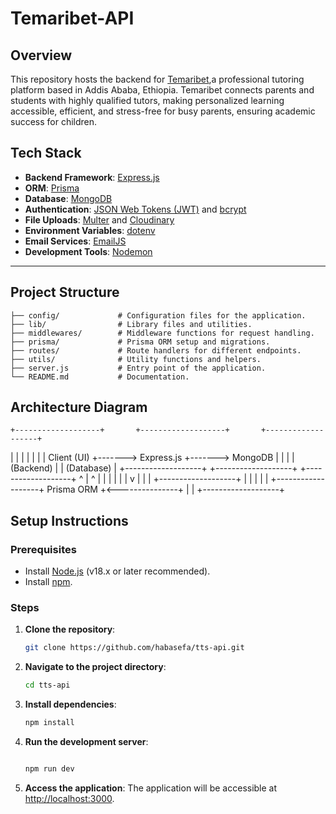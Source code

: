 # Temaribet-API

## Overview

This repository hosts the backend for [Temaribet](https://temaribet.net/),a professional tutoring platform based in Addis Ababa, Ethiopia. Temaribet connects parents and students with highly qualified tutors, making personalized learning accessible, efficient, and stress-free for busy parents, ensuring academic success for children.


## Tech Stack

-   **Backend Framework**: [Express.js](https://expressjs.com/)
-   **ORM**: [Prisma](https://www.prisma.io/)
-   **Database**: [MongoDB](https://www.mongodb.com/)
-   **Authentication**: [JSON Web Tokens (JWT)](https://jwt.io/) and [bcrypt](https://www.npmjs.com/package/bcrypt)
-   **File Uploads**: [Multer](https://github.com/expressjs/multer) and [Cloudinary](https://cloudinary.com/)
-   **Environment Variables**: [dotenv](https://github.com/motdotla/dotenv)
-   **Email Services**: [EmailJS](https://www.emailjs.com/)
-   **Development Tools**: [Nodemon](https://nodemon.io/)

---

## Project Structure

```plaintext
├── config/             # Configuration files for the application.
├── lib/                # Library files and utilities.
├── middlewares/        # Middleware functions for request handling.
├── prisma/             # Prisma ORM setup and migrations.
├── routes/             # Route handlers for different endpoints.
├── utils/              # Utility functions and helpers.
├── server.js           # Entry point of the application.
└── README.md           # Documentation.
```

## Architecture Diagram
    +-------------------+       +-------------------+       +-------------------+
|                   |       |                   |       |                   |
|   Client (UI)     +------->   Express.js      +------->   MongoDB         |
|                   |       |   (Backend)       |       |   (Database)      |
+-------------------+       +-------------------+       +-------------------+
        ^                        |       ^                       |
        |                        |       |                       |
        |                        v       |                       |
        |                   +-------------------+                |
        |                   |                   |                |
        +-------------------+   Prisma ORM      +<---------------+
                            |                   |
                            +-------------------+


                            

## Setup Instructions

### Prerequisites

-   Install [Node.js](https://nodejs.org/) (v18.x or later recommended).
-   Install [npm](https://www.npmjs.com/).

### Steps

1. **Clone the repository**:

    ```bash
    git clone https://github.com/habasefa/tts-api.git
    ```

2. **Navigate to the project directory**:

    ```bash
    cd tts-api
    ```

3. **Install dependencies**:
    ```bash
    npm install
    ```
4. **Run the development server**:

    ```bash

    npm run dev
    ```

5. **Access the application**:
   The application will be accessible at [http://localhost:3000](http://localhost:3000).
